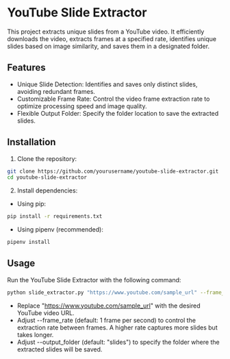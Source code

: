 # YouTube Slide Extractor
This project extracts unique slides from a YouTube video. It efficiently downloads the video, extracts frames at a specified rate, identifies unique slides based on image similarity, and saves them in a designated folder.

## Features

* Unique Slide Detection: Identifies and saves only distinct slides, avoiding redundant frames.
* Customizable Frame Rate: Control the video frame extraction rate to optimize processing speed and image quality.
* Flexible Output Folder: Specify the folder location to save the extracted slides.

## Installation

1. Clone the repository:
```bash
git clone https://github.com/yourusername/youtube-slide-extractor.git
cd youtube-slide-extractor
```

2. Install dependencies:

* Using pip:
```bash
pip install -r requirements.txt
```

* Using pipenv (recommended):
```bash
pipenv install
```

## Usage

Run the YouTube Slide Extractor with the following command:

```bash
python slide_extractor.py "https://www.youtube.com/sample_url" --frame_rate 1 --output_folder "slides"
```

* Replace "https://www.youtube.com/sample_url" with the desired YouTube video URL.
* Adjust --frame_rate (default: 1 frame per second) to control the extraction rate between frames. A higher rate captures more slides but takes longer.
* Adjust --output_folder (default: "slides") to specify the folder where the extracted slides will be saved.